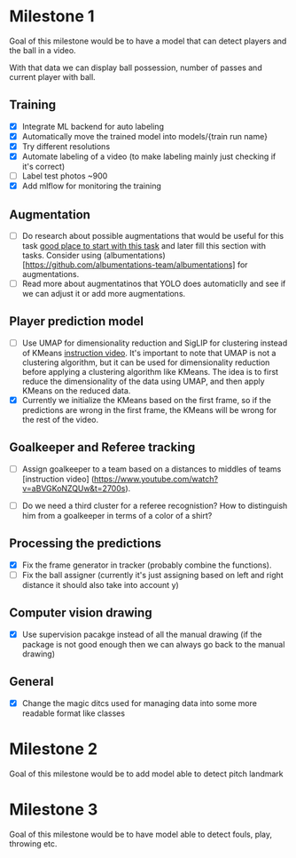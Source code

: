 # Milestone 1

Goal of this milestone would be to have a model that can detect players and the ball in a video. 

With that data we can display ball possession, number of passes and current player with ball.

## Training

- [x] Integrate ML backend for auto labeling
- [x] Automatically move the trained model into models/{train run name}
- [x] Try different resolutions
- [x] Automate labeling of a video (to make labeling mainly just checking if it's correct)
- [ ] Label test photos ~900
- [x] Add mlflow for monitoring the training

## Augmentation

- [ ] Do research about possible augmentations that would be useful for this task [good place to start with this task](https://www.kaggle.com/competitions/dfl-bundesliga-data-shootout/discussion/360331) and later fill this section with tasks. Consider using (albumentations)[https://github.com/albumentations-team/albumentations] for augmentations.
- [ ] Read more about augmentatinos that YOLO does automaticlly and see if we can adjust it or add more augmentations.

## Player prediction model

- [ ] Use UMAP for dimensionality reduction and SigLIP for clustering instead of KMeans [instruction video](https://youtu.be/aBVGKoNZQUw?si=l8EIqtp8bc44Hj3m&t=1778). It's important to note that UMAP is not a clustering algorithm, but it can be used for dimensionality reduction before applying a clustering algorithm like KMeans. The idea is to first reduce the dimensionality of the data using UMAP, and then apply KMeans on the reduced data.
- [x] Currently we initialize the KMeans based on the first frame, so if the predictions are wrong in the first frame, the KMeans will be wrong for the rest of the video. 

## Goalkeeper and Referee tracking

- [ ] Assign goalkeeper to a team based on a distances to middles of teams [instruction video] (https://www.youtube.com/watch?v=aBVGKoNZQUw&t=2700s).

- [ ] Do we need a third cluster for a referee recognistion? How to distinguish him from a goalkeeper in terms of a color of a shirt?
 
## Processing the predictions

- [x] Fix the frame generator in tracker (probably combine the functions).
- [ ] Fix the ball assigner (currently it's just assigning based on left and right distance it should also take into account y)

## Computer vision drawing

- [x] Use supervision pacakge instead of all the manual drawing (if the package is not good enough then we can always go back to the manual drawing)

## General

- [x] Change the magic ditcs used for managing data into some more readable format like classes

# Milestone 2

Goal of this milestone would be to add model able to detect pitch landmark

# Milestone 3

Goal of this milestone would be to have model able to detect fouls, play, throwing etc.
